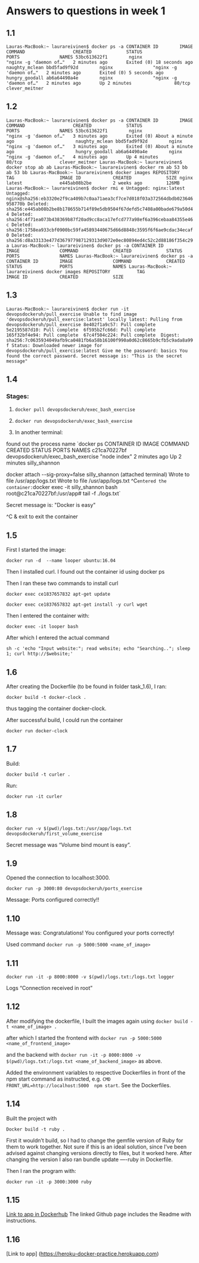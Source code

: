 # Answers to questions in week 1


## 1.1

`Lauras-MacBook:~ laurareivinen$ docker ps -a
CONTAINER ID        IMAGE               COMMAND                  CREATED             STATUS                      PORTS               NAMES
53bc613622f1        nginx               "nginx -g 'daemon of…"   2 minutes ago       Exited (0) 18 seconds ago                       naughty_mclean
bbd5fad9f92d        nginx               "nginx -g 'daemon of…"   2 minutes ago       Exited (0) 5 seconds ago                        hungry_goodall
ab6a64490a4e        nginx               "nginx -g 'daemon of…"   2 minutes ago       Up 2 minutes                80/tcp              clever_meitner`


## 1.2 

`
Lauras-MacBook:~ laurareivinen$ docker ps -a
CONTAINER ID        IMAGE               COMMAND                  CREATED             STATUS                          PORTS               NAMES
53bc613622f1        nginx               "nginx -g 'daemon of…"   3 minutes ago       Exited (0) About a minute ago                       naughty_mclean
bbd5fad9f92d        nginx               "nginx -g 'daemon of…"   3 minutes ago       Exited (0) About a minute ago                       hungry_goodall
ab6a64490a4e        nginx               "nginx -g 'daemon of…"   4 minutes ago       Up 4 minutes                    80/tcp              clever_meitner
Lauras-MacBook:~ laurareivinen$ docker stop ab
ab
Lauras-MacBook:~ laurareivinen$ docker rm ab 53 bb
ab
53
bb
Lauras-MacBook:~ laurareivinen$ docker images
REPOSITORY          TAG                 IMAGE ID            CREATED             SIZE
nginx               latest              e445ab08b2be        2 weeks ago         126MB
Lauras-MacBook:~ laurareivinen$ docker rmi e
Untagged: nginx:latest
Untagged: nginx@sha256:eb3320e2f9ca409b7c0aa71aea3cf7ce7d018f03a372564dbdb023646958770b
Deleted: sha256:e445ab08b2be8b178655b714f89e5db9504f67defd5c7408a00bade679a50d44
Deleted: sha256:4f71ea073b438369b87f20ad9cc8aca17efcd777a98ef6a396cebaa84355e46c
Deleted: sha256:1758ea933cbf0900bc59fa45893440675d66d8848c3595f6f6ae9cdac34ecaf0
Deleted: sha256:d8a33133e477d367977987129313d9072e0ec80894ed4c52c2d88186f354c29a
Lauras-MacBook:~ laurareivinen$ docker ps -a
CONTAINER ID        IMAGE               COMMAND             CREATED             STATUS              PORTS               NAMES
Lauras-MacBook:~ laurareivinen$ docker ps -a
CONTAINER ID        IMAGE               COMMAND             CREATED             STATUS              PORTS               NAMES
Lauras-MacBook:~ laurareivinen$ docker images
REPOSITORY          TAG                 IMAGE ID            CREATED             SIZE
`

## 1.3

`
Lauras-MacBook:~ laurareivinen$ docker run -it devopsdockeruh/pull_exercise
Unable to find image 'devopsdockeruh/pull_exercise:latest' locally
latest: Pulling from devopsdockeruh/pull_exercise
8e402f1a9c57: Pull complete 
5e2195587d10: Pull complete 
6f595b2fc66d: Pull complete 
165f32bf4e94: Pull complete 
67c4f504c224: Pull complete 
Digest: sha256:7c0635934049afb9ca0481fb6a58b16100f990a0d62c8665b9cfb5c9ada8a99f
Status: Downloaded newer image for devopsdockeruh/pull_exercise:latest
Give me the password: basics
You found the correct password. Secret message is:
"This is the secret message"
`

## 1.4

### Stages: 

1. `docker pull devopsdockeruh/exec_bash_exercise`

2. `docker run devopsdockeruh/exec_bash_exercise`

3. In another terminal: 

found out the process name
`docker ps
CONTAINER ID        IMAGE                               COMMAND                  CREATED             STATUS              PORTS               NAMES
c21ca70227bf        devopsdockeruh/exec_bash_exercise   "node index"             2 minutes ago       Up 2 minutes                            silly_shannon

docker attach --sig-proxy=false silly_shannon (attached terminal)
Wrote to file /usr/app/logs.txt
Wrote to file /usr/app/logs.txt
^C`
entered the container:
`docker exec -it silly_shannon bash
root@c21ca70227bf:/usr/app# tail -f ./logs.txt`

Secret message is:
"Docker is easy"

^C  & exit to exit the container 

## 1.5

First I started the image:

`docker run -d  --name looper ubuntu:16.04`


Then I installed curl. I found out the container id using docker ps


Then I ran these two commands to install curl

`docker exec ce1837657832 apt-get update`

`docker exec ce1837657832 apt-get install -y curl wget`


Then I entered the container with: 

`docker exec -it looper bash`

After which I entered the actual command

`sh -c 'echo "Input website:"; read website; echo "Searching.."; sleep 1; curl http://$website;'`

## 1.6

After creating the Dockerfile (to be found in folder task_1.6), I ran: 

`docker build -t docker-clock .`

thus tagging the container docker-clock. 

After successful build, I could run the container 

`docker run docker-clock`


## 1.7

Build:

`docker build -t curler .`

Run: 

`docker run -it curler`




## 1.8


`docker run -v $(pwd)/logs.txt:/usr/app/logs.txt devopsdockeruh/first_volume_exercise`

Secret message was “Volume bind mount is easy”.

## 1.9

Opened the connection to localhost:3000.

`docker run -p 3000:80 devopsdockeruh/ports_exercise`

Message: Ports configured correctly!! 

## 1.10 

Message was: Congratulations! You configured your ports correctly!	

Used command `docker run -p 5000:5000 <name_of_image>`

## 1.11

`docker run -it -p 8000:8000 -v $(pwd)/logs.txt:/logs.txt logger `

Logs  “Connection received in root”


## 1.12

After modifying the dockerfile, I built the images again using 
`docker build -t <name_of_image> . `

after which I started the frontend with 
`docker run -p 5000:5000 <name_of_frontend_image> `

and the backend with `docker run -it -p 8000:8000 -v $(pwd)/logs.txt:/logs.txt <name_of_backend_image>` as above.

Added the environment variables to respective Dockerfiles in front of the npm start command as instructed, e.g. 
`CMD FRONT_URL=http://localhost:5000  npm start`. See the Dockerfiles.

## 1.14


Built the project with 

`Docker build -t ruby .`

First it wouldn’t build, so I had to change the gemfile version of Ruby for them to work together. Not sure if this is an ideal solution, since I’ve been advised against changing versions directly to files, but it worked here. After changing the version I also ran bundle update —-ruby in Dockerfile.


Then I ran the program with:

`docker run -it -p 3000:3000 ruby `

## 1.15

[Link to app in Dockerhub](https://cloud.docker.com/repository/docker/larenala/countries) The linked Github page includes the Readme with instructions.

## 1.16

[Link to app] (https://heroku-docker-practice.herokuapp.com)
